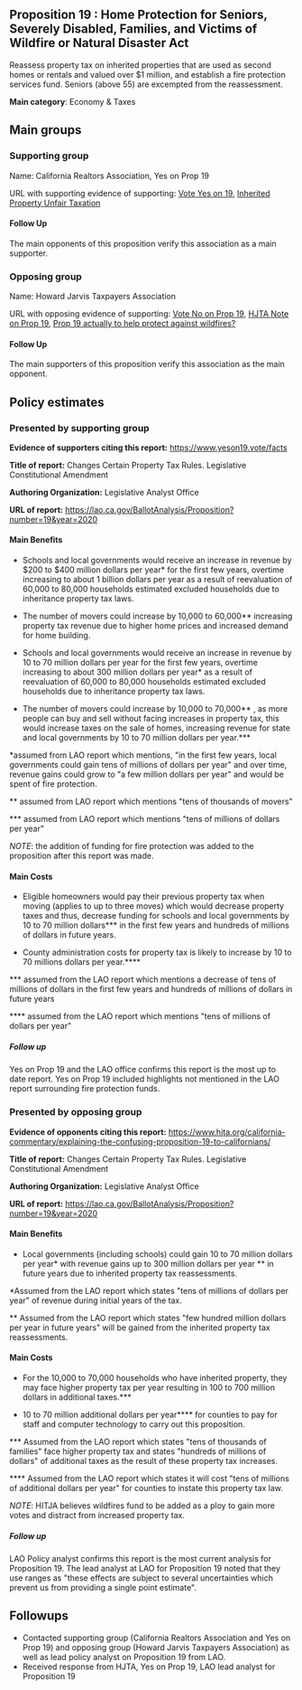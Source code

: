 ## Proposition 19 : Home Protection for Seniors, Severely Disabled, Families, and Victims of Wildfire or Natural Disaster Act

Reassess property tax on inherited properties that are used as second homes or rentals and valued over $1 million, and establish a fire protection services fund. Seniors (above 55) are excempted from the reassessment. 

**Main category**: Economy & Taxes


## Main groups  

### Supporting group
Name: California Realtors Association, Yes on Prop 19

URL with supporting evidence of supporting: [Vote Yes on 19](https://www.sandiegouniontribune.com/opinion/editorials/story/2020-09-24/yes-on-prop-19-property-tax-portability), [Inherited Property Unfair Taxation](https://www.latimes.com/politics/la-pol-ca-california-property-taxes-elites-201808-htmlstory.html)

#### Follow Up
The main opponents of this proposition verify this association as a main supporter.

### Opposing group
Name: Howard Jarvis Taxpayers Association

URL with opposing evidence of supporting: [Vote No on Prop 19](https://www.latimes.com/opinion/story/2020-09-17/vote-no-on-proposition-19), [HJTA Note on Prop 19](https://www.hjta.org/california-commentary/explaining-the-confusing-proposition-19-to-californians/), [Prop 19 actually to help protect against wildfires?](https://sanfrancisco.cbslocal.com/2020/09/16/prop-19-debate-funding-for-fighting-wildfires-or-attack-on-prop-13-tax-protections/)

#### Follow Up
The main supporters of this proposition verify this association as the main opponent.

## Policy estimates

### Presented by supporting group
**Evidence of supporters citing this report:** https://www.yeson19.vote/facts

**Title of report:** Changes Certain Property Tax Rules. Legislative Constitutional Amendment

**Authoring Organization:** Legislative Analyst Office


**URL of report:** https://lao.ca.gov/BallotAnalysis/Proposition?number=19&year=2020

#### Main Benefits

- Schools and local governments would receive an increase in revenue by \$200 to \$400 million dollars per year* for the first few years, overtime increasing to about 1 billion dollars per year as a result of reevaluation of 60,000 to 80,000 households estimated excluded households due to inheritance property tax laws.
- The number of movers could increase by 10,000 to 60,000** increasing property tax revenue due to higher home prices and increased demand for home building.
- Schools and local governments would receive an increase in revenue by 10 to 70 million dollars per year for the first few years, overtime increasing to about 300 million dollars per year* as a result of reevaluation of 60,000 to 80,000 households estimated excluded households due to inheritance property tax laws.

- The number of movers could increase by 10,000 to 70,000** , as more people can buy and sell without facing increases in property tax, this would increase taxes on the sale of homes, increasing revenue for state and local governments by 10 to 70 million dollars per year.***


*assumed from LAO report which mentions, "in the first few years, local governments could gain tens of millions of dollars per year" and over time, revenue gains could grow to "a few million dollars per year" and would be spent of fire protection.

** assumed from LAO report which mentions "tens of thousands of movers"  

*** assumed from LAO report which mentions "tens of millions of dollars per year"


*NOTE*: the addition of funding for fire protection was added to the proposition after this report was made.

#### Main Costs
- Eligible homeowners would pay their previous property tax when moving (applies to up to three moves) which would decrease property taxes and thus, decrease funding for schools and local governments by 10 to 70 million dollars*** in the first few years and hundreds of millions of dollars in future years.

- County administration costs for property tax is likely to  increase by 10 to 70 millions dollars per year.****

*** assumed from the LAO report which mentions a decrease of tens of millions of dollars in the first few years and hundreds of millions of dollars in future years

**** assumed from the LAO report which mentions "tens of millions of dollars per year"

##### Follow up
Yes on Prop 19 and the LAO office confirms this report is the most up to date report. Yes on Prop 19 included highlights not mentioned in the LAO report surrounding fire protection funds.

### Presented by opposing group
**Evidence of opponents citing this report:** https://www.hjta.org/california-commentary/explaining-the-confusing-proposition-19-to-californians/

**Title of report:** Changes Certain Property Tax Rules. Legislative Constitutional Amendment

**Authoring Organization:** Legislative Analyst Office

**URL of report:** https://lao.ca.gov/BallotAnalysis/Proposition?number=19&year=2020

#### Main Benefits
- Local governments (including schools) could gain 10 to 70 million dollars per year* with revenue gains up to 300 million dollars per year ** in future years due to inherited property tax reassessments.

*Assumed from the LAO report which states "tens of millions of dollars per year" of revenue during initial years of the tax.

** Assumed from the LAO report which states "few hundred million dollars per year in future years" will be gained from the inherited property tax reassessments.


#### Main Costs
- For the 10,000 to 70,000 households who have inherited property, they may face higher property tax per year resulting in 100 to 700 million dollars in additional taxes.***

- 10 to 70 million additional dollars per year**** for counties to pay for staff and computer technology to carry out this proposition.  

*** Assumed from the LAO report which states "tens of thousands of families" face higher property tax and states "hundreds of millions of dollars" of additional taxes as the result of these property tax increases.

**** Assumed from the LAO report which states it will cost "tens of millions of additional dollars per year" for counties to instate this property tax law.

*NOTE*: HITJA believes wildfires fund to be added as a ploy to gain more votes and distract from increased property tax.

##### Follow up

LAO Policy analyst confirms this report is the most current analysis for Proposition 19. The lead analyst at LAO for Proposition 19 noted that they use ranges as "these effects are subject to several uncertainties which prevent us from providing a single point estimate".

## Followups  

- Contacted supporting group (California Realtors Association and Yes on Prop 19) and opposing group (Howard Jarvis Taxpayers Association) as well as lead policy analyst on Proposition 19 from LAO.
- Received response from HJTA, Yes on Prop 19, LAO lead analyst for Proposition 19

<!-- Later
## Perceptions of credibility  

### Of own policy estimates

#### Supporters  

#### Opponents

### Of policy estimates from the other side

#### Supporters  

#### Opponents
-->

